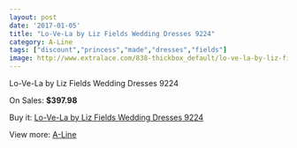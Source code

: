 ```yaml
---
layout: post
date: '2017-01-05'
title: "Lo-Ve-La by Liz Fields Wedding Dresses 9224"
category: A-Line
tags: ["discount","princess","made","dresses","fields"]
image: http://www.extralace.com/838-thickbox_default/lo-ve-la-by-liz-fields-wedding-dresses-9224.jpg
---
```

Lo-Ve-La by Liz Fields Wedding Dresses 9224

On Sales: **$397.98**
<a href="https://www.extralace.com/a-line/398-lo-ve-la-by-liz-fields-wedding-dresses-9224.html"><amp-img layout="responsive" width="600" height="600" src="//www.extralace.com/838-thickbox_default/lo-ve-la-by-liz-fields-wedding-dresses-9224.jpg" alt="Lo-Ve-La by Liz Fields Wedding Dresses 9224 0" /></a>
<a href="https://www.extralace.com/a-line/398-lo-ve-la-by-liz-fields-wedding-dresses-9224.html"><amp-img layout="responsive" width="600" height="600" src="//www.extralace.com/840-thickbox_default/lo-ve-la-by-liz-fields-wedding-dresses-9224.jpg" alt="Lo-Ve-La by Liz Fields Wedding Dresses 9224 1" /></a>
<a href="https://www.extralace.com/a-line/398-lo-ve-la-by-liz-fields-wedding-dresses-9224.html"><amp-img layout="responsive" width="600" height="600" src="//www.extralace.com/839-thickbox_default/lo-ve-la-by-liz-fields-wedding-dresses-9224.jpg" alt="Lo-Ve-La by Liz Fields Wedding Dresses 9224 2" /></a>

Buy it: [Lo-Ve-La by Liz Fields Wedding Dresses 9224](https://www.extralace.com/a-line/398-lo-ve-la-by-liz-fields-wedding-dresses-9224.html "Lo-Ve-La by Liz Fields Wedding Dresses 9224")

View more: [A-Line](https://www.extralace.com/2-a-line "A-Line")